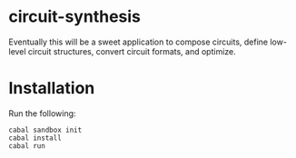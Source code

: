 circuit-synthesis
=================

Eventually this will be a sweet application to compose circuits, define
low-level circuit structures, convert circuit formats, and optimize.

Installation
============

Run the following:
```
cabal sandbox init
cabal install
cabal run
```
